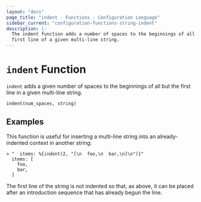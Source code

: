 ```yaml
---
layout: "docs"
page_title: "indent - Functions - Configuration Language"
sidebar_current: "configuration-functions-string-indent"
description: |-
  The indent function adds a number of spaces to the beginnings of all but the
  first line of a given multi-line string.
---
```


# `indent` Function


`indent` adds a given number of spaces to the beginnings of all but the first
line in a given multi-line string.

```hcl
indent(num_spaces, string)
```

## Examples

This function is useful for inserting a multi-line string into an
already-indented context in another string:

```
> "  items: %{indent(2, "[\n  foo,\n  bar,\n]\n")}"
  items: [
    foo,
    bar,
  ]
```

The first line of the string is not indented so that, as above, it can be
placed after an introduction sequence that has already begun the line.
